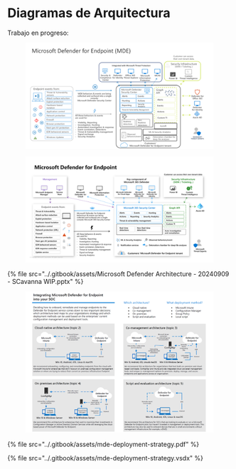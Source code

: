 # Diagramas de Arquitectura

Trabajo en progreso:



<figure><img src="../.gitbook/assets/image.png" alt=""><figcaption></figcaption></figure>

<figure><img src="../.gitbook/assets/image (1).png" alt=""><figcaption></figcaption></figure>

{% file src="../.gitbook/assets/Microsoft Defender Architecture - 20240909 - SCavanna WIP.pptx" %}



<figure><img src="../.gitbook/assets/image (27).png" alt=""><figcaption></figcaption></figure>

{% file src="../.gitbook/assets/mde-deployment-strategy.pdf" %}

{% file src="../.gitbook/assets/mde-deployment-strategy.vsdx" %}

